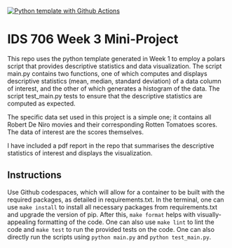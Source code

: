 [![Python template with Github Actions](https://github.com/drktao/python-template/actions/workflows/main.yml/badge.svg)](https://github.com/drktao/python-template/actions/workflows/main.yml)

# IDS 706 Week 3 Mini-Project
This repo uses the python template generated in Week 1 to employ a polars script that provides descriptive statistics and data visualization. The script main.py contains two functions, one of which computes and displays descriptive statistics (mean, median, standard deviation) of a data column of interest, and the other of which generates a histogram of the data. The script test_main.py tests to ensure that the descriptive statistics are computed as expected.

The specific data set used in this project is a simple one; it contains all Robert De Niro movies and their corresponding Rotten Tomatoes scores. The data of interest are the scores themselves. 

I have included a pdf report in the repo that summarises the descriptive statistics of interest and displays the visualization.

## Instructions
Use Github codespaces, which will allow for a container to be built with the required packages, as detailed in requirements.txt. In the terminal, one can use `make install` to install all necessary packages from requirements.txt and upgrade the version of pip. After this, `make format` helps with visually-appealing formatting of the code. One can also use `make lint` to lint the code and `make test` to run the provided tests on the code. One can also directly run the scripts using `python main.py` and `python test_main.py`.
